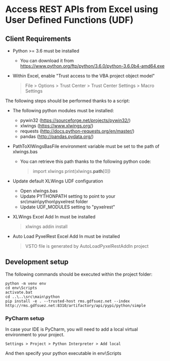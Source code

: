 # Access REST APIs from Excel using User Defined Functions (UDF)

## Client Requirements

- Python >= 3.6 must be installed

    - You can download it from https://www.python.org/ftp/python/3.6.0/python-3.6.0b4-amd64.exe

- Within Excel, enable "Trust access to the VBA project object model"

    > File > Options > Trust Center > Trust Center Settings > Macro Settings

The following steps should be performed thanks to a script:
- The following python modules must be installed:

    - pywin32 (https://sourceforge.net/projects/pywin32/)
    - xlwings (https://www.xlwings.org/)
    - requests (http://docs.python-requests.org/en/master/)
    - pandas (http://pandas.pydata.org/)

- PathToXlWingsBasFile environment variable must be set to the path of xlwings.bas

    - You can retrieve this path thanks to the following python code:

        > import xlwings
        > print(xlwings.__path__[0])

- Update default XLWings UDF configuration

    - Open xlwings.bas
    - Update PYTHONPATH setting to point to your src\main\python\pyxelrest folder
    - Update UDF_MODULES setting to "pyxelrest"

- XLWings Excel Add In must be installed

    > xlwings addin install

- Auto Load PyxelRest Excel Add In must be installed

    > VSTO file is generated by AutoLoadPyxelRestAddIn project

## Development setup

The following commands should be executed within the project folder:

    python -m venv env
    cd env\Scripts
    activate.bat
    cd ..\..\src\main\python
    pip install -e . --trusted-host rms.gdfsuez.net --index http://rms.gdfsuez.net:8310/artifactory/api/pypi/python/simple

### PyCharm setup

In case your IDE is PyCharm, you will need to add a local virtual environment to your project.

    Settings > Project > Python Interpreter > Add local

And then specify your python executable in env\Scripts
